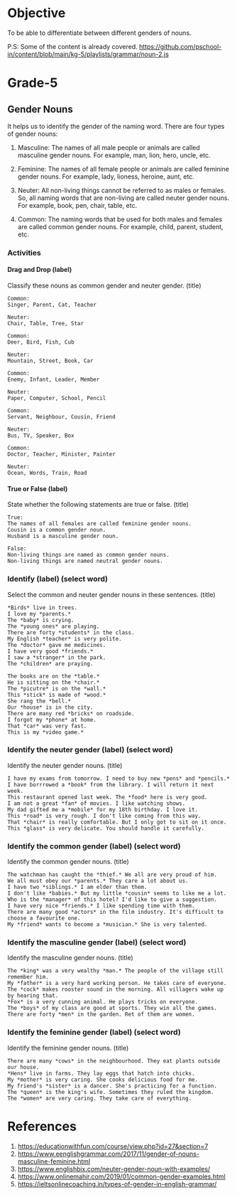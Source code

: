 # Objective

To be able to differentiate between different genders of nouns.

P.S: Some of the content is already covered.
https://github.com/pschool-in/content/blob/main/kg-5/playlists/grammar/noun-2.js

# Grade-5

## Gender Nouns

It helps us to identify the gender of the naming word. There are four types of gender nouns:

1. Masculine:
The names of all male people or animals are called masculine gender nouns. For example, man, lion, hero, uncle, etc.

2. Feminine:
The names of all female people or animals are called feminine gender nouns. For example, lady, lioness, heroine, aunt, etc.

3. Neuter:
All non-living things cannot be referred to as males or females. So, all naming words that are non-living are called neuter gender nouns. For example, book, pen, chair, table, etc.

4. Common:
The naming words that be used for both males and females are called common gender nouns. For example, child, parent, student, etc.

### Activities

#### Drag and Drop (label)

Classify these nouns as common gender and neuter gender. (title)
```
Common:
Singer, Parent, Cat, Teacher

Neuter:
Chair, Table, Tree, Star
```

```
Common:
Deer, Bird, Fish, Cub

Neuter:
Mountain, Street, Book, Car
```

```
Common:
Enemy, Infant, Leader, Member

Neuter:
Paper, Computer, School, Pencil
```

```
Common:
Servant, Neighbour, Cousin, Friend

Neuter:
Bus, TV, Speaker, Box
```

```
Common:
Doctor, Teacher, Minister, Painter

Neuter:
Ocean, Words, Train, Road
```

#### True or False (label)

State whether the following statements are true or false. (title)
```
True:
The names of all females are called feminine gender nouns.
Cousin is a common gender noun.
Husband is a masculine gender noun.

False:
Non-living things are named as common gender nouns.
Non-living things are named neutral gender nouns.
```

### Identify (label) (select word)

Select the common and neuter gender nouns in these sentences. (title)
```
*Birds* live in trees.
I love my *parents.*
The *baby* is crying.
The *young ones* are playing.
There are forty *students* in the class.
My English *teacher* is very polite.
The *doctor* gave me medicines.
I have very good *friends.*
I saw a *stranger* in the park.
The *children* are praying.
```

```
The books are on the *table.*
He is sitting on the *chair.*
The *picutre* is on the *wall.*
This *stick* is made of *wood.*
She rang the *bell.*
Our *house* is in the city.
There are many red *bricks* on roadside.
I forgot my *phone* at home.
That *car* was very fast.
This is my *video game.*
```

### Identify the neuter gender (label) (select word)

Identify the neuter gender nouns. (title)
```
I have my exams from tomorrow. I need to buy new *pens* and *pencils.*
I have borrrowed a *book* from the library. I will return it next week.
This restaurant opened last week. The *food* here is very good.
I am not a great *fan* of movies. I like watching shows.
My dad gifted me a *mobile* for my 18th birthday. I love it.
This *road* is very rough. I don't like coming from this way.
That *chair* is really comfortable. But I only got to sit on it once.
This *glass* is very delicate. You should handle it carefully.
```

### Identify the common gender (label) (select word)

Identify the common gender nouns. (title)
```
The watchman has caught the *thief.* We all are very proud of him.
We all must obey our *parents.* They care a lot about us.
I have two *siblings.* I am elder than them.
I don't like *babies.* But my little *cousin* seems to like me a lot.
Who is the *manager* of this hotel? I'd like to give a suggestion.
I have very nice *friends.* I like spending time with them.
There are many good *actors* in the film industry. It's difficult to choose a favourite one.
My *friend* wants to become a *musician.* She is very talented.
```

### Identify the masculine gender (label) (select word)

Identify the masculine gender nouns. (title)
```
The *king* was a very wealthy *man.* The people of the village still remember him.
My *father* is a very hard working person. He takes care of everyone.
The *cock* makes rooster sound in the morning. All villagers wake up by hearing that.
*Fox* is a very cunning animal. He plays tricks on everyone.
The *boys* of my class are good at sports. They win all the games.
There are forty *men* in the garden. Ret of them are women.
```

### Identify the feminine gender (label) (select word)

Identify the feminine gender nouns. (title)
```
There are many *cows* in the neighbourhood. They eat plants outside our house.
*Hens* live in farms. They lay eggs that hatch into chicks.
My *mother* is very caring. She cooks delicious food for me.
My friend's *sister* is a dancer. She's practicing for a function.
The *queen* is the king's wife. Sometimes they ruled the kingdom.
The *women* are very caring. They take care of everything.
```

# References

1. https://educationwithfun.com/course/view.php?id=27&section=7
2. https://www.eenglishgrammar.com/2017/11/gender-of-nouns-masculine-feminine.html
3. https://www.englishbix.com/neuter-gender-noun-with-examples/
4. https://www.onlinemahir.com/2019/01/common-gender-examples.html
5. https://ieltsonlinecoaching.in/types-of-gender-in-english-grammar/
